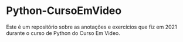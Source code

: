 # Python-CursoEmVideo
Este é um repositório sobre as anotações e exercícios que fiz em 2021 durante o curso de Python do Curso Em Video.
